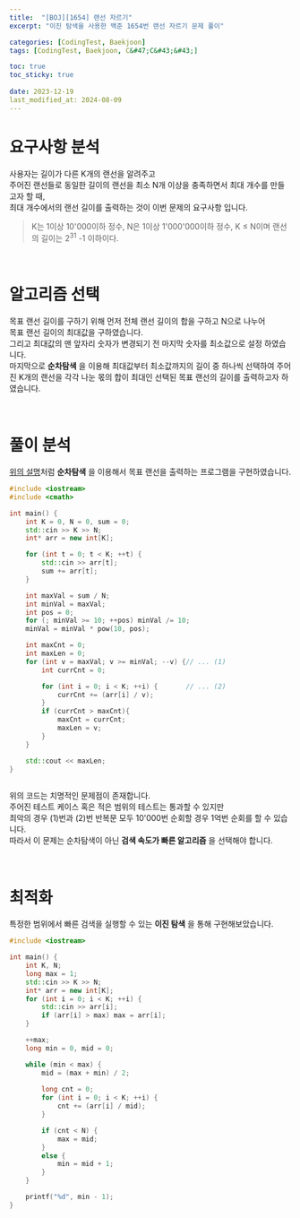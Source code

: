 ```yaml
---
title:  "[BOJ][1654] 랜선 자르기"
excerpt: "이진 탐색을 사용한 백준 1654번 랜선 자르기 문제 풀이"

categories: [CodingTest, Baekjoon]
tags: [CodingTest, Baekjoon, C&#47;C&#43;&#43;]

toc: true
toc_sticky: true
 
date: 2023-12-19
last_modified_at: 2024-08-09
---
```


# 요구사항 분석
사용자는 길이가 다른 K개의 랜선을 알려주고<br/>
주어진 랜선들로 동일한 길이의 랜선을 최소 N개 이상을 충족하면서 최대 개수를 만들고자 할 때,<br/>
최대 개수에서의 랜선 길이를 출력하는 것이 이번 문제의 요구사항 입니다.<br/>
>K는 1이상 10'000이하 정수, N은 1이상 1'000'000이하 정수, K $\leq$ N이며 랜선의 길이는 2<sup>31</sup> -1 이하이다.

<br/>

# 알고리즘 선택
목표 랜선 길이를 구하기 위해 먼저 전체 랜선 길이의 합을 구하고 N으로 나누어  
목표 랜선 길이의 최대값을 구하였습니다.  
그리고 최대값의 맨 앞자리 숫자가 변경되기 전 마지막 숫자를 최소값으로 설정 하였습니다.  
마지막으로 __순차탐색__ 을 이용해 최대값부터 최소값까지의 길이 중 하나씩 선택하여 
주어진 K개의 랜선을 각각 나눈 몫의 합이 최대인 선택된 목표 랜선의 길이를 출력하고자 하였습니다.

<br/>

# 풀이 분석
[위의 설명](#알고리즘-선택)처럼 __순차탐색__ 을 이용해서 목표 랜선을 출력하는 프로그램을 구현하였습니다.
``` C++
#include <iostream>
#include <cmath>

int main() {
	int K = 0, N = 0, sum = 0;
	std::cin >> K >> N;
	int* arr = new int[K];

	for (int t = 0; t < K; ++t) {
		std::cin >> arr[t];
		sum += arr[t];
	}

	int maxVal = sum / N;
	int minVal = maxVal;
	int pos = 0;
	for (; minVal >= 10; ++pos) minVal /= 10;
	minVal = minVal * pow(10, pos);

	int maxCnt = 0;
	int maxLen = 0;
	for (int v = maxVal; v >= minVal; --v) {// ... (1)
		int currCnt = 0;

		for (int i = 0; i < K; ++i) {		// ... (2)
			currCnt += (arr[i] / v);
		}
		if (currCnt > maxCnt){
			maxCnt = currCnt;
			maxLen = v;
		}
	}

	std::cout << maxLen;
}
  
```
위의 코드는 치명적인 문제점이 존재합니다.  
주어진 테스트 케이스 혹은 적은 범위의 테스트는 통과할 수 있지만  
최악의 경우 (1)번과 (2)번 반복문 모두 10'000번 순회할 경우 1억번 순회를 할 수 있습니다.  
따라서 이 문제는 순차탐색이 아닌 __검색 속도가 빠른 알고리즘__ 을 선택해야 합니다.

<br/>


# 최적화
특정한 범위에서 빠른 검색을 실행할 수 있는 __이진 탐색__ 을 통해 구현해보았습니다.
```C++
#include <iostream>

int main() {
	int K, N;
	long max = 1;
	std::cin >> K >> N;
	int* arr = new int[K];
	for (int i = 0; i < K; ++i) {
		std::cin >> arr[i];
		if (arr[i] > max) max = arr[i];
	}

	++max;
	long min = 0, mid = 0;

	while (min < max) {
		mid = (max + min) / 2;
		
		long cnt = 0;
		for (int i = 0; i < K; ++i) {
			cnt += (arr[i] / mid);
		}

		if (cnt < N) {
			max = mid;
		}
		else {
			min = mid + 1;
		}
	}

	printf("%d", min - 1);
}
  
```

<br/>